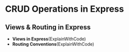# CRUD Operations in Express

## Views & Routing in Express
- **Views in Express**(ExplainWithCode)
- **Routing Conventions**(ExplainWithCode)

